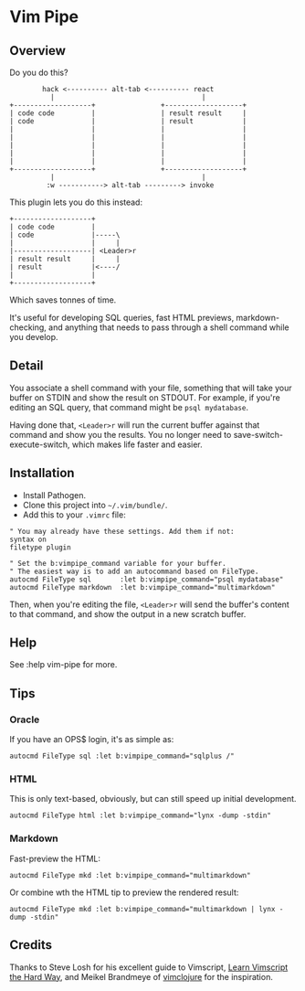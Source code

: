 # Vim Pipe

## Overview

Do you do this?

```
        hack <---------- alt-tab <---------- react
          |                                    |
+-------------------+                +-------------------+
| code code         |                | result result     |
| code              |                | result            |
|                   |                |                   |
|                   |                |                   |
|                   |                |                   |
|                   |                |                   |
|                   |                |                   |
+-------------------+                +-------------------+
          |                                    |
         :w -----------> alt-tab ---------> invoke
```

This plugin lets you do this instead:

```
+-------------------+
| code code         |
| code              |-----\
|                   |     |
|-------------------| <Leader>r
| result result     |     |
| result            |<----/
|                   |
+-------------------+
```

Which saves tonnes of time.

It's useful for developing SQL queries, fast HTML previews, markdown-checking,
and anything that needs to pass through a shell command while you develop.

## Detail

You associate a shell command with your file, something that will take your
buffer on STDIN and show the result on STDOUT. For example, if you're editing an
SQL query, that command might be `psql mydatabase`.

Having done that, `<Leader>r` will run the current buffer against that command
and show you the results. You no longer need to save-switch-execute-switch,
which makes life faster and easier.

## Installation

* Install Pathogen.
* Clone this project into `~/.vim/bundle/`.
* Add this to your `.vimrc` file:

```vimscript
" You may already have these settings. Add them if not:
syntax on
filetype plugin

" Set the b:vimpipe_command variable for your buffer.
" The easiest way is to add an autocommand based on FileType.
autocmd FileType sql       :let b:vimpipe_command="psql mydatabase"
autocmd FileType markdown  :let b:vimpipe_command="multimarkdown"
```

Then, when you're editing the file, `<Leader>r` will send the buffer's content
to that command, and show the output in a new scratch buffer.

## Help

See :help vim-pipe for more.

## Tips

### Oracle

If you have an OPS$ login, it's as simple as:
```
autocmd FileType sql :let b:vimpipe_command="sqlplus /"
```

### HTML

This is only text-based, obviously, but can still speed up initial development.
```
autocmd FileType html :let b:vimpipe_command="lynx -dump -stdin"
```

### Markdown

Fast-preview the HTML:

```
autocmd FileType mkd :let b:vimpipe_command="multimarkdown"
```

Or combine wth the HTML tip to preview the rendered result:

```
autocmd FileType mkd :let b:vimpipe_command="multimarkdown | lynx -dump -stdin"
```

## Credits

Thanks to Steve Losh for his excellent guide to Vimscript, [Learn Vimscript the Hard Way][1], and Meikel Brandmeye of [vimclojure][2] for the inspiration.


[1]: http://learnvimscriptthehardway.stevelosh.com/
[2]: https://github.com/kotarak/vimclojure
